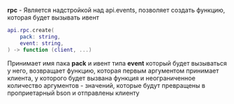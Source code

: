 **rpc** - Является надстройкой над api.events, позволяет создать функцию, которая будет вызывать ивент

```lua
api.rpc.create(
	pack: string, 
	event: string,
) -> function (client, ...)
```
Принимает имя пака **pack** и ивент типа **event** который будет вызываться у него, возвращает функцию, которая первым аргументом принимает клиента, у которого будет вызвана функция и неограниченное количество аргументов - значений, которые будут превращены в проприетарный bson и отправлены клиенту
